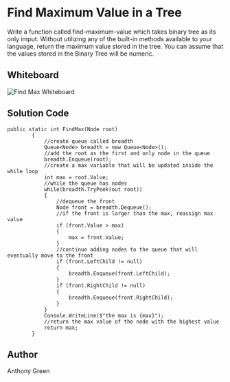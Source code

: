 # Find Maximum Value in a Tree
Write a function called find-maximum-value which takes binary tree as its only imput. Without utilizing any of the built-in methods available to your language, return the maximum value stored in the tree. You can assume that the values stored in the Binary Tree will be numeric.

## Whiteboard
 ![Find Max Whiteboard](https://github.com/cascadianrebel/data-structures-and-algorithms/blob/master/assets/FindMaxWhiteboard.png)

## Solution Code
```
public static int FindMax(Node root)
        {
            //create queue called breadth
            Queue<Node> breadth = new Queue<Node>();
            //add the root as the first and only node in the queue
            breadth.Enqueue(root);
            //create a max variable that will be updated inside the while loop
            int max = root.Value;
            //while the queue has nodes
            while(breadth.TryPeek(out root))
            {
                //dequeue the front
                Node front = breadth.Dequeue();
                //if the front is larger than the max, reassign max value
                if (front.Value > max)
                {
                    max = front.Value;
                }
                //continue adding nodes to the queue that will eventually move to the front
                if (front.LeftChild != null)
                {
                    breadth.Enqueue(front.LeftChild);
                }
                if (front.RightChild != null)
                {
                    breadth.Enqueue(front.RightChild);
                }
            }
            Console.WriteLine($"the max is {max}");
            //return the max value of the node with the highest value
            return max;
        }
```
## Author
Anthony Green 
